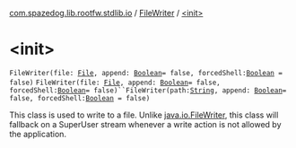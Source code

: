 [com.spazedog.lib.rootfw.stdlib.io](../index.md) / [FileWriter](index.md) / [&lt;init&gt;](.)

# &lt;init&gt;

`FileWriter(file: `[`File`](http://docs.oracle.com/javase/6/docs/api/java/io/File.html)`, append: `[`Boolean`](https://kotlinlang.org/api/latest/jvm/stdlib/kotlin/-boolean/index.html)` = false, forcedShell: `[`Boolean`](https://kotlinlang.org/api/latest/jvm/stdlib/kotlin/-boolean/index.html)` = false)`
`FileWriter(file: `[`File`](../-file/index.md)`, append: `[`Boolean`](https://kotlinlang.org/api/latest/jvm/stdlib/kotlin/-boolean/index.html)` = false, forcedShell: `[`Boolean`](https://kotlinlang.org/api/latest/jvm/stdlib/kotlin/-boolean/index.html)` = false)``FileWriter(path: `[`String`](https://kotlinlang.org/api/latest/jvm/stdlib/kotlin/-string/index.html)`, append: `[`Boolean`](https://kotlinlang.org/api/latest/jvm/stdlib/kotlin/-boolean/index.html)` = false, forcedShell: `[`Boolean`](https://kotlinlang.org/api/latest/jvm/stdlib/kotlin/-boolean/index.html)` = false)`

This class is used to write to a file. Unlike [java.io.FileWriter](http://docs.oracle.com/javase/6/docs/api/java/io/FileWriter.html), this class
will fallback on a SuperUser stream whenever a write action is not allowed by the application.

